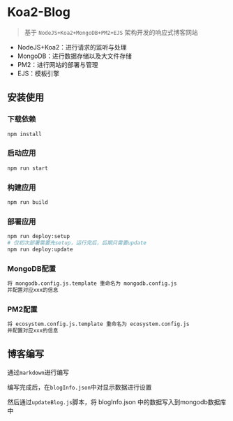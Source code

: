 # Koa2-Blog

> 基于 `NodeJS+Koa2+MongoDB+PM2+EJS` 架构开发的响应式博客网站

* NodeJS+Koa2：进行请求的监听与处理
* MongoDB：进行数据存储以及大文件存储
* PM2：进行网站的部署与管理
* EJS：模板引擎

## 安装使用

### 下载依赖
```bash
npm install
```

### 启动应用
```bash
npm run start
```

### 构建应用
```bash
npm run build
```

### 部署应用
```bash
npm run deploy:setup 
# 仅初次部署需要先setup，运行完后，后期只需要update
npm run deploy:update
```

### MongoDB配置
```bash
将 mongodb.config.js.template 重命名为 mongodb.config.js
并配置对应xxx的信息
```

### PM2配置
```bash
将 ecosystem.config.js.template 重命名为 ecosystem.config.js
并配置对应xxx的信息
```

## 博客编写

通过`markdown`进行编写

编写完成后，在`blogInfo.json`中对显示数据进行设置

然后通过`updateBlog.js`脚本，将 blogInfo.json 中的数据写入到mongodb数据库中